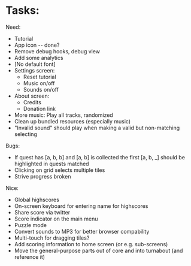 
# Tasks:

Need:
* Tutorial
* App icon -- done?
* Remove debug hooks, debug view
* Add some analytics
* [No default font]
* Settings screen:
    * Reset tutorial
    * Music on/off
    * Sounds on/off
* About screen:
    * Credits
    * Donation link
* More music: Play all tracks, randomized
* Clean up bundled resources (especially music)
* "Invalid sound" should play when making a valid but non-matching selecting

Bugs:
* If quest has [a, b, b] and [a, b] is collected the first [a, b, _] should be highlighted in quests matched
* Clicking on grid selects multiple tiles
* Strive progress broken

Nice:
* Global highscores
* On-screen keyboard for entering name for highscores
* Share score via twitter
* Score indicator on the main menu
* Puzzle mode
* Convert sounds to MP3 for better browser compability
* Multi-touch for dragging tiles?
* Add scoring information to home screen (or e.g. sub-screens)
* Move the general-purpose parts out of core and into turnabout (and reference it)